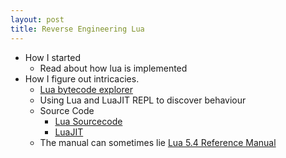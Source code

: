 ```yaml
---
layout: post
title: Reverse Engineering Lua
---
```


- How I started
  - Read about how lua is implemented
- How I figure out intricacies.
  - [Lua bytecode explorer](https://www.luac.nl/)
  - Using Lua and LuaJIT REPL to discover behaviour
  - Source Code
    - [Lua Sourcecode](https://github.com/lua/lua)
    - [LuaJIT](https://github.com/LuaJIT/LuaJIT)
  - The manual can sometimes lie [Lua 5.4 Reference Manual](https://www.lua.org/manual/5.4/)

